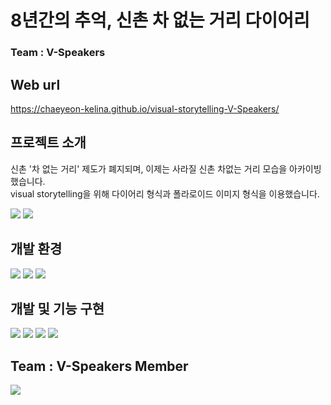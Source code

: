 # 8년간의 추억, 신촌 차 없는 거리 다이어리
### Team : V-Speakers<br/>

## Web url
https://chaeyeon-kelina.github.io/visual-storytelling-V-Speakers/

## 프로젝트 소개
신촌 '차 없는 거리' 제도가 폐지되며, 이제는 사라질 신촌 차없는 거리 모습을 아카이빙 했습니다.<br/>
visual storytelling을 위해 다이어리 형식과 폴라로이드 이미지 형식을 이용했습니다.

<img src="https://user-images.githubusercontent.com/69005820/222915335-98396400-94a1-4681-99af-590ec7de4e7a.jpg">
<img src="https://user-images.githubusercontent.com/69005820/222915338-6ff62be0-46af-4fc6-bab4-acb28a46ae47.jpg">

## **개발 환경**
<img src="https://img.shields.io/badge/HTML5-E34F26?style=for-the-badge&logo=HTML5&logoColor=white"> <img src="https://img.shields.io/badge/CSS3-1572B6?style=for-the-badge&logo=unity&CSS3=white"> <img src="https://img.shields.io/badge/JavaScript-F7DF1E?style=for-the-badge&logo=JavaScript&logoColor=white">

## **개발 및 기능 구현**
<img src="https://user-images.githubusercontent.com/69005820/222915329-b647a119-74c8-4f89-942e-cd3e0e5952fb.jpg">
<img src="https://user-images.githubusercontent.com/69005820/222915331-56a1f3d2-d307-4ea9-8708-52ecb919fc5a.jpg">
<img src="https://user-images.githubusercontent.com/69005820/222915332-30f20835-be07-4d81-ba3f-e8a37817e9bc.jpg">
<img src="https://user-images.githubusercontent.com/69005820/222915333-e7d1c777-c63e-4572-9c0f-434ddb4108d5.jpg">

## **Team : V-Speakers Member**
<img src="https://user-images.githubusercontent.com/69005820/222915393-e6e3a1ce-b2a6-4d68-8cb3-1e539532b363.jpg">
